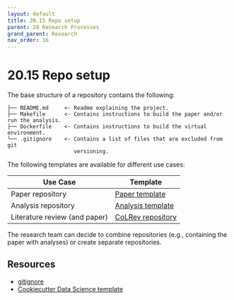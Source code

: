 ```yaml
---
layout: default
title: 20.15 Repo setup
parent: 20 Research Processes
grand_parent: Research
nav_order: 16
---
```


# 20.15 Repo setup

The base structure of a repository contains the following:

```text
├── README.md     <- Readme explaining the project.
├── Makefile      <- Contains instructions to build the paper and/or run the analysis.
├── Dockerfile    <- Contains instructions to build the virtual environment.  
└── .gitignore    <- Contains a list of files that are excluded from git
                     versioning.
```

The following templates are available for different use cases:

| Use Case                         | Template                                                                 |
|----------------------------------|--------------------------------------------------------------------------|
| Paper repository                 | [Paper template](20.20.paper-templates.html)                             |
| Analysis repository              | [Analysis template](20.21.analysis-templates.html)                       |
| Literature review (and paper)    | [CoLRev repository](https://github.com/CoLRev-Environment/colrev)        |

The research team can decide to combine repositories (e.g., containing the paper with analyses) or create separate repositories.

## Resources

- [gitignore](https://www.toptal.com/developers/gitignore)
- [Cookiecutter Data Science template](https://cookiecutter-data-science.drivendata.org/)
